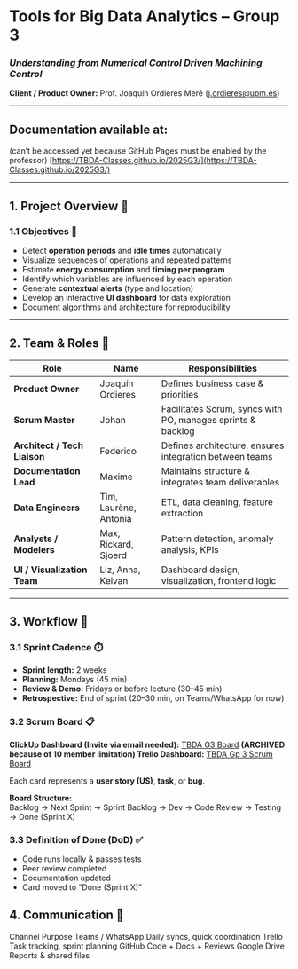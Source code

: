 # Tools for Big Data Analytics – Group 3  
### *Understanding from Numerical Control Driven Machining Control*  
**Client / Product Owner:** Prof. Joaquín Ordieres Meré ([j.ordieres@upm.es](mailto:j.ordieres@upm.es))  

---

## Documentation available at:
(can’t be accessed yet because GitHub Pages must be enabled by the professor)
[https://TBDA-Classes.github.io/2025G3/](https://TBDA-Classes.github.io/2025G3/)

---

## 1. Project Overview 📘

### 1.1 Objectives 🎯
- Detect **operation periods** and **idle times** automatically  
- Visualize sequences of operations and repeated patterns  
- Estimate **energy consumption** and **timing per program**  
- Identify which variables are influenced by each operation  
- Generate **contextual alerts** (type and location)  
- Develop an interactive **UI dashboard** for data exploration  
- Document algorithms and architecture for reproducibility  

---

## 2. Team & Roles 👥

| Role | Name | Responsibilities |
|------|------|------------------|
| **Product Owner** | Joaquín Ordieres | Defines business case & priorities |
| **Scrum Master** | Johan | Facilitates Scrum, syncs with PO, manages sprints & backlog |
| **Architect / Tech Liaison** | Federico | Defines architecture, ensures integration between teams |
| **Documentation Lead** | Maxime | Maintains structure & integrates team deliverables |
| **Data Engineers** | Tim, Laurène, Antonia | ETL, data cleaning, feature extraction |
| **Analysts / Modelers** | Max, Rickard, Sjoerd | Pattern detection, anomaly analysis, KPIs |
| **UI / Visualization Team** | Liz, Anna, Keivan | Dashboard design, visualization, frontend logic |

---

## 3. Workflow 🔁

### 3.1 Sprint Cadence ⏱️
- **Sprint length:** 2 weeks  
- **Planning:** Mondays (45 min)  
- **Review & Demo:** Fridays or before lecture (30–45 min)  
- **Retrospective:** End of sprint (20–30 min, on Teams/WhatsApp for now)

### 3.2 Scrum Board 📋 
**ClickUp Dashboard (Invite via email needed):** [TBDA G3 Board](https://app.clickup.com/90151811895/v/s/90157519304)
**(ARCHIVED because of 10 member limitation) Trello Dashboard:** [TBDA Gp 3 Scrum Board](https://trello.com/b/VoTlCAOa/tbda-gp-3-scrum-board) 
 
Each card represents a **user story (US)**, **task**, or **bug**.  

**Board Structure:**  
Backlog → Next Sprint → Sprint Backlog → Dev → Code Review → Testing → Done (Sprint X)

###  3.3 Definition of Done (DoD) ✅
- Code runs locally & passes tests  
- Peer review completed  
- Documentation updated  
- Card moved to “Done (Sprint X)”  

## 4. Communication 💬
Channel	Purpose
Teams / WhatsApp	Daily syncs, quick coordination
Trello	Task tracking, sprint planning
GitHub	Code + Docs + Reviews
Google Drive	Reports & shared files
